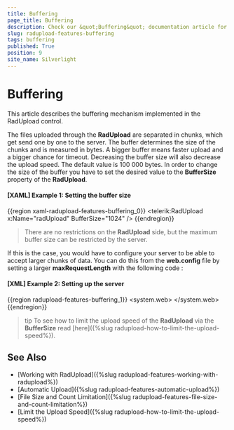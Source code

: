 ```yaml
---
title: Buffering
page_title: Buffering
description: Check our &quot;Buffering&quot; documentation article for the RadUpload WPF control.
slug: radupload-features-buffering
tags: buffering
published: True
position: 9
site_name: Silverlight
---
```


# Buffering

This article describes the buffering mechanism implemented in the RadUpload control.

The files uploaded through the __RadUpload__ are separated in chunks, which get send one by one to the server. The buffer determines the size of the chunks and is measured in bytes. A bigger buffer means faster upload and a bigger chance for timeout. Decreasing the buffer size will also decrease the upload speed. The default value is 100 000 bytes. In order to change the size of the buffer you have to set the desired value to the __BufferSize__ property of the __RadUpload__.	

#### __[XAML] Example 1: Setting the buffer size__  
{{region xaml-radupload-features-buffering_0}}
	<telerik:RadUpload x:Name="radUpload"
	                   BufferSize="1024" />
{{endregion}}

>There are no restrictions on the __RadUpload__ side, but the maximum buffer size can be restricted by the server.

 If this is the case, you would have to configure your server to be able to accept larger chunks of data. You can do this from the __web.config__ file by setting a larger __maxRequestLength__ with the following code :

#### __[XML] Example 2: Setting up the server__  
{{region radupload-features-buffering_1}}
	<configuration>
		<system.web>
			<httpRuntime  maxRequestLength="10000000" executionTimeout="3600" />
			<compilation debug="true" targetFramework="4.0" />
		</system.web>
	</configuration>
{{endregion}}

>tip To see how to limit the upload speed of the __RadUpload__ via the __BufferSize__ read [here]({%slug radupload-how-to-limit-the-upload-speed%}).		  

## See Also  
 * [Working with RadUpload]({%slug radupload-features-working-with-radupload%})
 * [Automatic Upload]({%slug radupload-features-automatic-upload%})
 * [File Size and Count Limitation]({%slug radupload-features-file-size-and-count-limitation%})
 * [Limit the Upload Speed]({%slug radupload-how-to-limit-the-upload-speed%})
